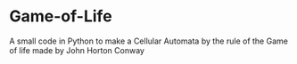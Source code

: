 # Game-of-Life
A small code in Python to make a Cellular Automata by the rule of the Game of life made by John Horton Conway
